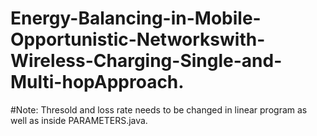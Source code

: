 # Energy-Balancing-in-Mobile-Opportunistic-Networkswith-Wireless-Charging-Single-and-Multi-hopApproach.
#Note: Thresold and loss rate needs to be changed in linear program as well as inside PARAMETERS.java.
